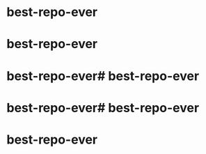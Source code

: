 # best-repo-ever
# best-repo-ever
# best-repo-ever# best-repo-ever
# best-repo-ever# best-repo-ever
# best-repo-ever
